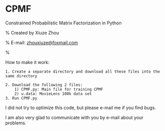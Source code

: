# CPMF
Constrained Probabilistic Matrix Factorization in Python

% Created by Xiuze Zhou


% E-mail: zhouxiuze@foxmail.com

%



How to make it work:

    1. Create a separate directory and download all these files into the same directory

    2. Download the following 2 files:
        1) CPMF.py: Main file for training CPMF
        2) u.data: MovieLens 100k data set
    3. Run CPMF.py



I did not try to optimize this code, but please e-mail me if you find bugs.


I am also very glad to communicate with you by e-mail about your problems.
